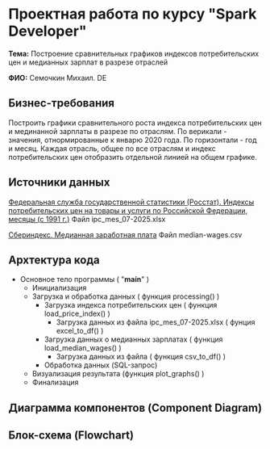 # Проектная работа по курсу "Spark Developer"

**Тема:** Построение сравнительных графиков индексов потребительских цен и медианных зарплат в разрезе отраслей

**ФИО:** Семочкин Михаил. DE

## Бизнес-требования
Построить графики сравнительного роста индекса потребительских цен и мединанной зарплаты в разрезе по отраслям.
По верикали - значения, отнормированные к январю 2020 года.
По горизонтали - год и месяц.
Каждая отрасль, общее по все отраслям и индекс потребительских цен отобразить отдельной линией на общем графике.

## Источники данных
[Федеральная служба государственной статистики (Росстат). Индексы потребительских цен на товары и услуги по Российской Федерации, месяцы (с 1991 г.)](https://rosstat.gov.ru/statistics/price)
Файл ipc_mes_07-2025.xlsx

[Сбериндекс. Медианная заработная плата](https://sberindex.ru/ru/dashboards/median-wages)
Файл median-wages.csv

## Архтектура кода
- Основное тело программы ( "__main__" )
  - Инициализация
  - Загрузка и обработка данных ( функция processing() )
    - Загрузка индекса потребительских цен ( функция load_price_index() )
      - Загрузка данных из файла ipc_mes_07-2025.xlsx ( фунция excel_to_df() )
    - Загрузка данных о медианных зарплатах ( функция load_median_wages() )
      - Загрузка данных из файла ( функция csv_to_df() )
    - Обработка данных (SQL-запрос)
  - Визуализация результата (функция plot_graphs() )
  - Финализация
 
## Диаграмма компонентов (Component Diagram)


## Блок-схема (Flowchart)
